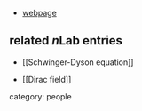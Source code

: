 

* [webpage](http://www.physics.indiana.edu/~dermisek/QFT_09/qft-II-4-4p.pdf)

## related $n$Lab entries

* [[Schwinger-Dyson equation]]

* [[Dirac field]]

category: people